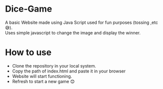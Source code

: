 # Dice-Game
A basic Website made using Java Script used for fun purposes (tossing ,etc 😅).
<br>Uses simple javascript to change the image and display the winner.
# How to use
* Clone the repository in your local system.
* Copy the path of index.html and paste it in your browser
* Website will start functioning.
* Refresh to start a new game 😊
